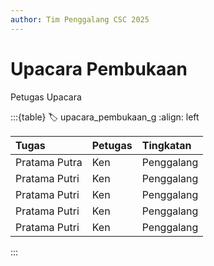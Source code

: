 ```yaml
---
author: Tim Penggalang CSC 2025
---
```

# Upacara Pembukaan

Petugas Upacara

:::{table}
:label: upacara_pembukaan_g
:align: left

| Tugas | Petugas | Tingkatan |
| :---- | :------ | :-------- |
| Pratama Putra | Ken | Penggalang |
| Pratama Putri | Ken | Penggalang |
| Pratama Putri | Ken | Penggalang |
| Pratama Putri | Ken | Penggalang |
| Pratama Putri | Ken | Penggalang |


:::
